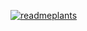 
<!--[![Anurag's GitHub stats](https://github-readme-stats.vercel.app/api?username=hws522)](https://github.com/anuraghazra/github-readme-stats) --> 

<!--![](https://github-profile-summary-cards.vercel.app/api/cards/repos-per-language?username=hws522&theme=nord_bright) -->


<!--![](https://github-profile-summary-cards.vercel.app/api/cards/profile-details?username=hws522&theme=nord_bright)-->

<!-- [![Solved.ac Profile](http://mazassumnida.wtf/api/v2/generate_badge?boj=sraphic)](https://solved.ac/sraphic/) -->

<!-- [![commitcombo](http://commitcombo.com/get?user={hws522}&theme={Lake-mini-v2})](https://github.com/devxb/CommitCombo) -->

[![readmeplants](https://readmeplants.com/get?name=hws522&planet=yellowMoon&plant=blossomTree&nameTag=blackNameTag&ground=hill&background=black)](https://github.com/devxb/readmeplants)



